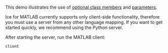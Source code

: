 This demo illustrates the use of [optional class members][1] and
[parameters][2].

Ice for MATLAB currently supports only client-side functionality, therefore
you must use a server from any other language mapping. If you want to get
started quickly, we recommend using the Python server.

After starting the server, run the MATLAB client:

```
client
```

[1]: https://doc.zeroc.com/ice/4.0/the-slice-language/optional-data-members
[2]: https://doc.zeroc.com/ice/4.0/language-mappings/matlab-mapping/client-side-slice-to-matlab-mapping/matlab-mapping-for-operations
